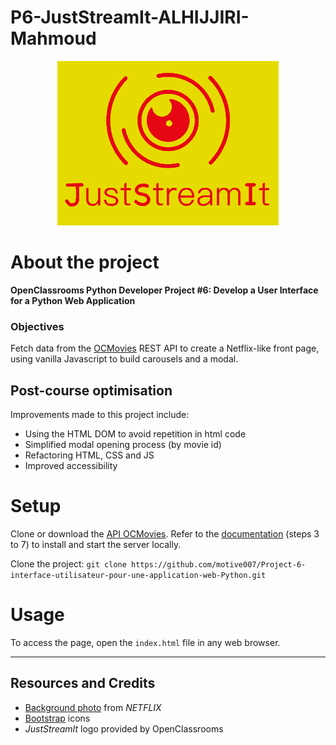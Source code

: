 # P6-JustStreamIt-ALHIJJIRI-Mahmoud

<!--suppress HtmlUnknownAnchorTarget -->
<p align="center">
  <img src="images/logo.png" alt="logo-JustStreamIt" style="filter: invert(13%) sepia(96%) saturate(4973%) hue-rotate(351deg) brightness(88%) contrast(106%);" />
</p>

# About the project

**OpenClassrooms Python Developer Project #6: Develop a User Interface for a Python Web Application**

### Objectives

Fetch data from the [OCMovies](https://github.com/OpenClassrooms-Student-Center/OCMovies-API-EN-FR) REST API to create a Netflix-like
front page, using vanilla Javascript to build carousels and a modal.

## Post-course optimisation

Improvements made to this project include:

- Using the HTML DOM to avoid repetition in html code
- Simplified modal opening process (by movie id)
- Refactoring HTML, CSS and JS
- Improved accessibility

# Setup

Clone or download the [API OCMovies](https://github.com/OpenClassrooms-Student-Center/OCMovies-API-EN-FR).
Refer to the [documentation](https://github.com/OpenClassrooms-Student-Center/OCMovies-API-EN-FR#option-2-installation-and-execution-without-pipenv-using-venv-and-pip)
(steps 3 to 7) to install and start the server locally.

Clone the project: `git clone https://github.com/motive007/Project-6-interface-utilisateur-pour-une-application-web-Python.git`

# Usage

To access the page, open the `index.html` file in any web browser.

---

## Resources and Credits

- [Background photo](https://assets.nflxext.com/ffe/siteui/vlv3/70805ddd-f38c-4e25-94cd-b5015e444ee0/f88936a8-e6e7-4813-a16e-e405d8d71a45/FR-fr-20230508-popsignuptwoweeks-perspective_alpha_website_large.jpg) from _NETFLIX_
- [Bootstrap](https://icons.getbootstrap.com) icons
- _JustStreamIt_ logo provided by OpenClassrooms
